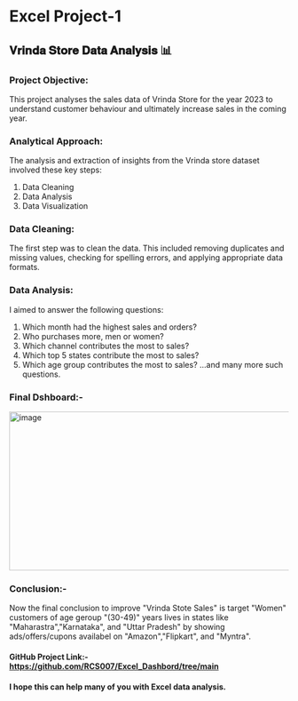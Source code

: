 # Excel Project-1

## 𝐕𝐫𝐢𝐧𝐝𝐚 𝐒𝐭𝐨𝐫𝐞 𝐃𝐚𝐭𝐚 𝐀𝐧𝐚𝐥𝐲𝐬𝐢𝐬 📊

### Project Objective: 
This project analyses the sales data of Vrinda Store for the year 2023 to understand customer behaviour and ultimately increase sales in the coming year.

### Analytical Approach:

The analysis and extraction of insights from the Vrinda store dataset involved these key steps:

1) Data Cleaning
2) Data Analysis
3) Data Visualization

### Data Cleaning: 
The first step was to clean the data. This included removing duplicates and missing values, checking for spelling errors, and applying appropriate data formats.

### Data Analysis:
I aimed to answer the following questions:
1. Which month had the highest sales and orders?
2. Who purchases more, men or women?
3. Which channel contributes the most to sales?
4. Which top 5 states contribute the most to sales?
5. Which age group contributes the most to sales?
...and many more such questions.

   
### Final Dshboard:- 

<img width="928" height="286" alt="image" src="https://github.com/user-attachments/assets/3602ed57-5915-4810-9cc4-72cbadfb6419" />


### Conclusion:-

Now the final conclusion to improve "Vrinda Stote Sales" is target "Women" customers of age geroup "(30-49)" years
lives in states like "Maharastra","Karnataka", and "Uttar Pradesh" by showing ads/offers/cupons availabel on 
"Amazon","Flipkart", and "Myntra".

#### GitHub Project Link:- https://github.com/RCS007/Excel_Dashbord/tree/main

#### I hope this can help many of you with Excel data analysis.
